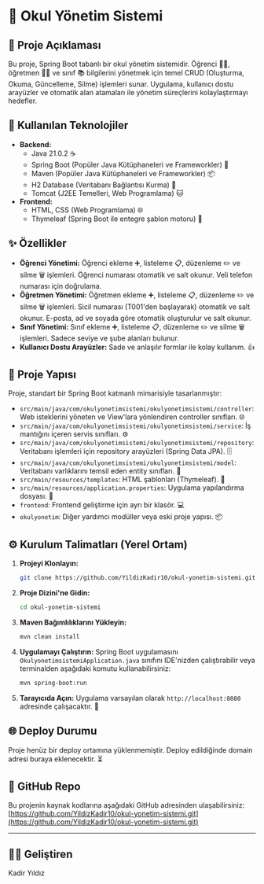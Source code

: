 # 🏫 Okul Yönetim Sistemi

## 📝 Proje Açıklaması
Bu proje, Spring Boot tabanlı bir okul yönetim sistemidir. Öğrenci 🧑‍🎓, öğretmen 🧑‍🏫 ve sınıf 📚 bilgilerini yönetmek için temel CRUD (Oluşturma, Okuma, Güncelleme, Silme) işlemleri sunar. Uygulama, kullanıcı dostu arayüzler ve otomatik alan atamaları ile yönetim süreçlerini kolaylaştırmayı hedefler.

## 🚀 Kullanılan Teknolojiler
*   **Backend:**
    *   Java 21.0.2 ☕
    *   Spring Boot (Popüler Java Kütüphaneleri ve Frameworkler) 🍃
    *   Maven (Popüler Java Kütüphaneleri ve Frameworkler) 📦
    *   H2 Database (Veritabanı Bağlantısı Kurma) 💾
    *   Tomcat (J2EE Temelleri, Web Programlama) 🐱
*   **Frontend:**
    *   HTML, CSS (Web Programlama) 🌐
    *   Thymeleaf (Spring Boot ile entegre şablon motoru) 🌿

## ✨ Özellikler
*   **Öğrenci Yönetimi:** Öğrenci ekleme ➕, listeleme 📋, düzenleme ✏️ ve silme 🗑️ işlemleri. Öğrenci numarası otomatik ve salt okunur. Veli telefon numarası için doğrulama.
*   **Öğretmen Yönetimi:** Öğretmen ekleme ➕, listeleme 📋, düzenleme ✏️ ve silme 🗑️ işlemleri. Sicil numarası (T001'den başlayarak) otomatik ve salt okunur. E-posta, ad ve soyada göre otomatik oluşturulur ve salt okunur.
*   **Sınıf Yönetimi:** Sınıf ekleme ➕, listeleme 📋, düzenleme ✏️ ve silme 🗑️ işlemleri. Sadece seviye ve şube alanları bulunur.
*   **Kullanıcı Dostu Arayüzler:** Sade ve anlaşılır formlar ile kolay kullanım. 👍

## 📂 Proje Yapısı
Proje, standart bir Spring Boot katmanlı mimarisiyle tasarlanmıştır:
*   `src/main/java/com/okulyonetimsistemi/okulyonetimsistemi/controller`: Web isteklerini yöneten ve View'lara yönlendiren controller sınıfları. 🌐
*   `src/main/java/com/okulyonetimsistemi/okulyonetimsistemi/service`: İş mantığını içeren servis sınıfları. ⚙️
*   `src/main/java/com/okulyonetimsistemi/okulyonetimsistemi/repository`: Veritabanı işlemleri için repository arayüzleri (Spring Data JPA). 🗄️
*   `src/main/java/com/okulyonetimsistemi/okulyonetimsistemi/model`: Veritabanı varlıklarını temsil eden entity sınıfları. 🧩
*   `src/main/resources/templates`: HTML şablonları (Thymeleaf). 📄
*   `src/main/resources/application.properties`: Uygulama yapılandırma dosyası. 🔧
*   `frontend`: Frontend geliştirme için ayrı bir klasör. 💻
*   `okulyonetim`: Diğer yardımcı modüller veya eski proje yapısı. 📦

## ⚙️ Kurulum Talimatları (Yerel Ortam)

1.  **Projeyi Klonlayın:**
    ```bash
    git clone https://github.com/YildizKadir10/okul-yonetim-sistemi.git
    ```
2.  **Proje Dizini'ne Gidin:**
    ```bash
    cd okul-yonetim-sistemi
    ```
3.  **Maven Bağımlılıklarını Yükleyin:**
    ```bash
    mvn clean install
    ```
4.  **Uygulamayı Çalıştırın:**
    Spring Boot uygulamasını `OkulyonetimsistemiApplication.java` sınıfını IDE'nizden çalıştırabilir veya terminalden aşağıdaki komutu kullanabilirsiniz:
    ```bash
    mvn spring-boot:run
    ```
5.  **Tarayıcıda Açın:**
    Uygulama varsayılan olarak `http://localhost:8080` adresinde çalışacaktır. 🚀

## 🌐 Deploy Durumu
Proje henüz bir deploy ortamına yüklenmemiştir. Deploy edildiğinde domain adresi buraya eklenecektir. ⏳

## 🔗 GitHub Repo
Bu projenin kaynak kodlarına aşağıdaki GitHub adresinden ulaşabilirsiniz:
[https://github.com/YildizKadir10/okul-yonetim-sistemi.git](https://github.com/YildizKadir10/okul-yonetim-sistemi.git)

---

## 👨‍💻 Geliştiren
Kadir Yıldız
